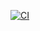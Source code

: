 [![CI](https://github.com/eltelemaco/azureaks/actions/workflows/ci.yml/badge.svg?branch=master)](https://github.com/eltelemaco/azureaks/actions/workflows/ci.yml)